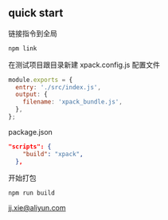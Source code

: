 ## quick start

链接指令到全局

```bash
npm link
```

在测试项目跟目录新建 xpack.config.js 配置文件

```javascript
module.exports = {
  entry: './src/index.js',
  output: {
    filename: 'xpack_bundle.js',
  },
};
```

package.json

```json
"scripts": {
    "build": "xpack",
  },
```

开始打包

```bash
npm run build
```

jj.xie@aliyun.com
